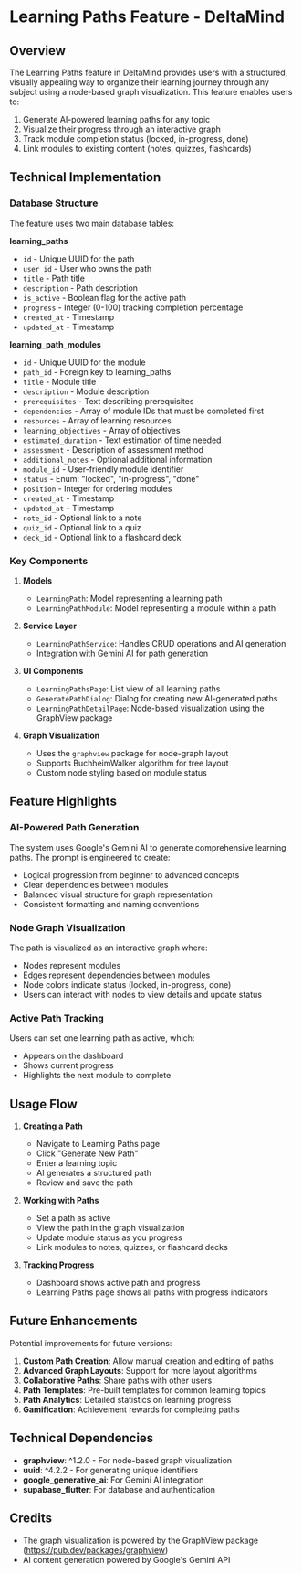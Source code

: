 # Learning Paths Feature - DeltaMind

## Overview

The Learning Paths feature in DeltaMind provides users with a structured, visually appealing way to organize their learning journey through any subject using a node-based graph visualization. This feature enables users to:

1. Generate AI-powered learning paths for any topic
2. Visualize their progress through an interactive graph
3. Track module completion status (locked, in-progress, done)
4. Link modules to existing content (notes, quizzes, flashcards)

## Technical Implementation

### Database Structure

The feature uses two main database tables:

**learning_paths**
- `id` - Unique UUID for the path
- `user_id` - User who owns the path
- `title` - Path title
- `description` - Path description
- `is_active` - Boolean flag for the active path
- `progress` - Integer (0-100) tracking completion percentage
- `created_at` - Timestamp
- `updated_at` - Timestamp

**learning_path_modules**
- `id` - Unique UUID for the module
- `path_id` - Foreign key to learning_paths
- `title` - Module title
- `description` - Module description
- `prerequisites` - Text describing prerequisites
- `dependencies` - Array of module IDs that must be completed first
- `resources` - Array of learning resources
- `learning_objectives` - Array of objectives
- `estimated_duration` - Text estimation of time needed
- `assessment` - Description of assessment method
- `additional_notes` - Optional additional information
- `module_id` - User-friendly module identifier
- `status` - Enum: "locked", "in-progress", "done"
- `position` - Integer for ordering modules
- `created_at` - Timestamp
- `updated_at` - Timestamp
- `note_id` - Optional link to a note
- `quiz_id` - Optional link to a quiz
- `deck_id` - Optional link to a flashcard deck

### Key Components

1. **Models**
   - `LearningPath`: Model representing a learning path
   - `LearningPathModule`: Model representing a module within a path

2. **Service Layer**
   - `LearningPathService`: Handles CRUD operations and AI generation
   - Integration with Gemini AI for path generation

3. **UI Components**
   - `LearningPathsPage`: List view of all learning paths
   - `GeneratePathDialog`: Dialog for creating new AI-generated paths
   - `LearningPathDetailPage`: Node-based visualization using the GraphView package

4. **Graph Visualization**
   - Uses the `graphview` package for node-graph layout
   - Supports BuchheimWalker algorithm for tree layout
   - Custom node styling based on module status

## Feature Highlights

### AI-Powered Path Generation

The system uses Google's Gemini AI to generate comprehensive learning paths. The prompt is engineered to create:

- Logical progression from beginner to advanced concepts
- Clear dependencies between modules
- Balanced visual structure for graph representation
- Consistent formatting and naming conventions

### Node Graph Visualization

The path is visualized as an interactive graph where:

- Nodes represent modules
- Edges represent dependencies between modules
- Node colors indicate status (locked, in-progress, done)
- Users can interact with nodes to view details and update status

### Active Path Tracking

Users can set one learning path as active, which:

- Appears on the dashboard
- Shows current progress
- Highlights the next module to complete

## Usage Flow

1. **Creating a Path**
   - Navigate to Learning Paths page
   - Click "Generate New Path"
   - Enter a learning topic
   - AI generates a structured path
   - Review and save the path

2. **Working with Paths**
   - Set a path as active
   - View the path in the graph visualization
   - Update module status as you progress
   - Link modules to notes, quizzes, or flashcard decks

3. **Tracking Progress**
   - Dashboard shows active path and progress
   - Learning Paths page shows all paths with progress indicators

## Future Enhancements

Potential improvements for future versions:

1. **Custom Path Creation**: Allow manual creation and editing of paths
2. **Advanced Graph Layouts**: Support for more layout algorithms
3. **Collaborative Paths**: Share paths with other users
4. **Path Templates**: Pre-built templates for common learning topics
5. **Path Analytics**: Detailed statistics on learning progress
6. **Gamification**: Achievement rewards for completing paths

## Technical Dependencies

- **graphview**: ^1.2.0 - For node-based graph visualization
- **uuid**: ^4.2.2 - For generating unique identifiers
- **google_generative_ai**: For Gemini AI integration
- **supabase_flutter**: For database and authentication

## Credits

- The graph visualization is powered by the GraphView package (https://pub.dev/packages/graphview)
- AI content generation powered by Google's Gemini API 